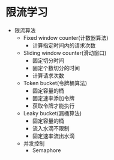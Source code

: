 # 限流学习
- 限流算法
    - Fixed window counter(计数器算法)
        - 计算指定时间内的请求次数
    - Sliding window counter(滑动窗口)
        - 固定切分时间
        - 固定个数切分的时间
        - 计算请求次数
    - Token bucket(令牌桶算法)
        - 固定容量的桶
        - 固定速率添加令牌
        - 获取令牌才能执行
    - Leaky bucket(漏桶算法)
        - 固定容量的桶
        - 流入水滴不限制
        - 固定速率流出水滴
    - 并发控制
        - Semaphore